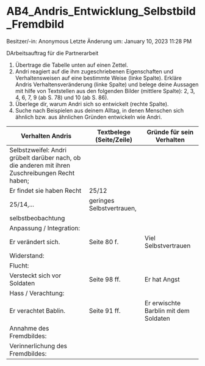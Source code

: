 # AB4_Andris_Entwicklung_Selbstbild_Fremdbild

Besitzer/-in: Anonymous
Letzte Änderung um: January 10, 2023 11:28 PM

DArbeitsauftrag für die Partnerarbeit

1. Übertrage die Tabelle unten auf einen Zettel.
2. Andri reagiert auf die ihm zugeschriebenen Eigenschaften und Verhaltensweisen auf eine bestimmte Weise (linke Spalte). Erkläre Andris Verhaltensveränderung (linke Spalte) und belege deine Aussagen mit hilfe von Textstellen aus den folgenden Bilder (mittlere Spalte): 2, 3, 4, 6, 7, 9 (ab S. 78) und 10 (ab S. 86).
3. Überlege dir, warum Andri sich so entwickelt (rechte Spalte).
4. Suche nach Beispielen aus deinem Alltag, in denen Menschen sich ähnlich bzw. aus ähnlichen Gründen entwickeln wie Andri.

| Verhalten Andris | Textbelege (Seite/Zeile) | Gründe für sein Verhalten |
| --- | --- | --- |
| Selbstzweifel: Andri grübelt darüber nach, ob die anderen mit ihren Zuschreibungen Recht haben;
Er findet sie haben Recht | 25/12
25/14,... | geringes Selbstvertrauen,
selbstbeobachtung |
| Anpassung / Integration:
Er verändert sich. | Seite 80 f. | Viel Selbstvertrauen |
| Widerstand: |  |  |
| Flucht:
Versteckt sich vor Soldaten | Seite 98 ff. | Er hat Angst |
| Hass / Verachtung:
Er verachtet Bablin. | Seite 91 ff. | Er erwischte Barblin mit dem Soldaten |
| Annahme des Fremdbildes: |  |  |
| Verinnerlichung des Fremdbildes: |  |  |